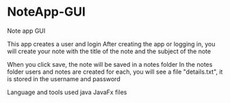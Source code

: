 # NoteApp-GUI
Note app GUI

This app creates a user and login After creating the app or logging in, you will create your note with the title of the note and the subject of the note

When you click save, the note will be saved in a notes folder In the notes folder users and notes are created for each, you will see a file "details.txt", it is stored in the username and password

Language and tools used
java
JavaFx
files
